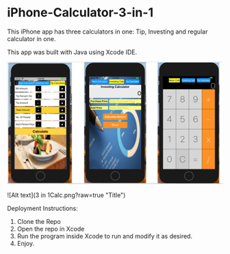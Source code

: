 # iPhone-Calculator-3-in-1

This iPhone app has three calculators in one: Tip, Investing and regular calculator in one.

This app was built with Java using Xcode IDE. 

![Alt text](iphonecalc.png?raw=true "Title")

![Alt text](3 in 1Calc.png?raw=true "Title")


Deployment Instructions:

1. Clone the Repo
2. Open the repo in Xcode
3. Run the program inside Xcode to run and modify it as desired.
4. Enjoy.
 